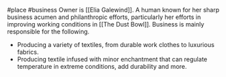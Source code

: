 #place #business 
Owner is [[Elia Galewind]]. A human known for her sharp business acumen and philanthropic efforts, particularly her efforts in improving working conditions in [[The Dust Bowl]]. Business is mainly responsible for the following.
- Producing a variety of textiles, from durable work clothes to luxurious fabrics.
- Producing textile infused with minor enchantment that can regulate temperature in extreme conditions, add durability and more.